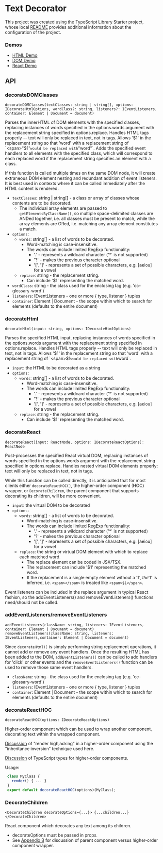 # Text Decorator

This project was created using the [TypeScript Library Starter](https://github.com/alexjoverm/typescript-library-starter#readme) project, whose local [README](README-typescript-library-starter) provides additional information about the configuration of the project.

### Demos
- [HTML Demo](https://concord-consortium.github.io/text-decorator/test/decorate-html.test.html)
- [DOM Demo](https://concord-consortium.github.io/text-decorator/test/decorate-dom.test.html)
- [React Demo](https://concord-consortium.github.io/text-decorator/test/decorate-react.test.html)

## API

### decorateDOMClasses
`decorateDOMClasses(textClasses: string | string[], options: IDecorateHtmlOptions,
                    wordClass?: string, listeners?: IEventListeners,
                    container: Element | Document = document)`

Parses the innerHTML of DOM elements with the specified classes, replacing instances of words
specified in the options.words argument with the replacement string specified in options.replace.
Handles HTML tags properly -- text will only be replaced in text, not in tags.
Allows '$1' in the replacement string so that 'word' with a replacement string
of `<span>"$1"</span>` would be replaced with `<span>"word"</span>`.
Adds the specified event handlers to all elements with the specified class, which will
correspond to each replaced word if the replacement string specifies an element with a class.

If this function is called multiple times on the same DOM node, it will create extraneous DOM
element nesting and redundant addition of event listeners. It is best used in contexts where
it can be called immediately after the HTML content is rendered.

- `textClasses`: string | string[] - a class or array of classes whose contents are to be decorated.
  - The individual array elements are passed to `getElementsByClassName()`, so multiple space-delimited classes are ANDed together, i.e. all classes must be present to match, while the array elements are ORed, i.e. matching any array element constitutes a match.
- `options`:
  - `words`: string[] - a list of words to be decorated.
    - Word-matching is case-insensitive.
    - The words can include limited RegExp functionality:
      - '.' - represents a wildcard character ('*' is not supported)
      - '?' - makes the previous character optional
      - '[', ']' - represents a set of possible characters, e.g. [aeiou] for a vowel
  - `replace`: string - the replacement string.
    - Can include '$1' representing the matched word.
- `wordClass`: string - the class used for the enclosing tag (e.g. 'cc-glossary-word')
- `listeners`: IEventListeners - one or more { type, listener } tuples
- `container`: Element | Document - the scope within which to search for elements (defaults to the entire document)

### decorateHtml
`decorateHtml(input: string, options: IDecorateHtmlOptions)`

Parses the specified HTML input, replacing instances of words specified in the
options.words argument with the replacement string specified in options.replace.
Handles HTML tags properly -- text will only be replaced in text, not in tags.
Allows '$1' in the replacement string so that 'word' with a replacement string
of `<span>$1</span>` would be replaced with `<span>word</span>`.

- `input`: the HTML to be decorated as a string
- `options`:
  - `words`: string[] - a list of words to be decorated.
    - Word-matching is case-insensitive.
    - The words can include limited RegExp functionality:
      - '.' - represents a wildcard character ('*' is not supported)
      - '?' - makes the previous character optional
      - '[', ']' - represents a set of possible characters, e.g. [aeiou] for a vowel
  - `replace`: string - the replacement string.
    - Can include '$1' representing the matched word.

### decorateReact
`decorateReact(input: ReactNode, options: IDecorateReactOptions): ReactNode`

Post-processes the specified React virtual DOM, replacing instances of words specified in
the options.words argument with the replacement string specified in options.replace.
Handles nested virtual DOM elements properly: text will only be replaced in text, not in tags.

While this function can be called directly, it is anticipated that for most clients either
`decorateReactHOC()`, the higher-order component (HOC) wrapper, or `DecorateChildren`, the
parent component that supports decorating its children, will be more convenient.

- `input`: the virtual DOM to be decorated
- `options`:
  - `words`: string[] - a list of words to be decorated.
    - Word-matching is case-insensitive.
    - The words can include limited RegExp functionality:
      - '.' - represents a wildcard character ('*' is not supported)
      - '?' - makes the previous character optional
      - '[', ']' - represents a set of possible characters, e.g. [aeiou] for a vowel
  - `replace`: the string or virtual DOM element with which to replace each matched word.
    - The replace element can be coded in JSX/TSX.
    - The replacement can include '$1' representing the matched word.
    - If the replacement is a single empty element without a '$1', the '$1' is inferred,
    i.e. `<span></span>` is treated like `<span>$1</span>`.

Event listeners can be included in the replace argument in typical React fashion, so
the addEventListeners() and removeEventListeners() functions need/should not be called.

### addEventListeners/removeEventListeners
`addEventListeners(className: string, listeners: IEventListeners, container: Element | Document = document)`
`removeEventListeners(className: string, listeners: IEventListeners,container: Element | Document = document)`

Since `decorateHtml()` is simply performing string replacement operations,
it cannot add or remove any event handlers. Once the resulting HTML
has been added to the DOM, `addEventListeners()` can be called to
add handlers for 'click' or other events and the `removeEventListeners()`
function can be used to remove those same event handlers.

- `className`: string - the class used for the enclosing tag (e.g. 'cc-glossary-word')
- `listeners`: IEventListeners - one or more { type, listener } tuples
- `container`: Element | Document - the scope within which to search for elements (defaults to the entire document)

### decorateReactHOC
`decorateReactHOC(options: IDecorateReactOptions)`

Higher-order component which can be used to wrap another component,
decorating text within the wrapped component.

[Discussion](https://medium.com/@franleplant/react-higher-order-components-in-depth-cf9032ee6c3e) of "render highjacking" in a higher-order component using the "inheritance inversion" technique used here.

[Discussion](https://medium.com/@jrwebdev/react-higher-order-component-patterns-in-typescript-42278f7590fb) of TypeScript types for higher-order components.

Usage:
```javascript
 class MyClass {
   render() { ... }
 }
 export default decorateReactHOC(options)(MyClass);
```
### DecorateChildren
`<DecorateChildren decorateOptions={...}> {...children...} </DecorateChildren>`

React component which decorates any text among its children.
- decorateOptions must be passed in props.
- See [Appendix B](https://medium.com/@franleplant/react-higher-order-components-in-depth-cf9032ee6c3e) for discussion of parent component versus higher-order component wrapper.
